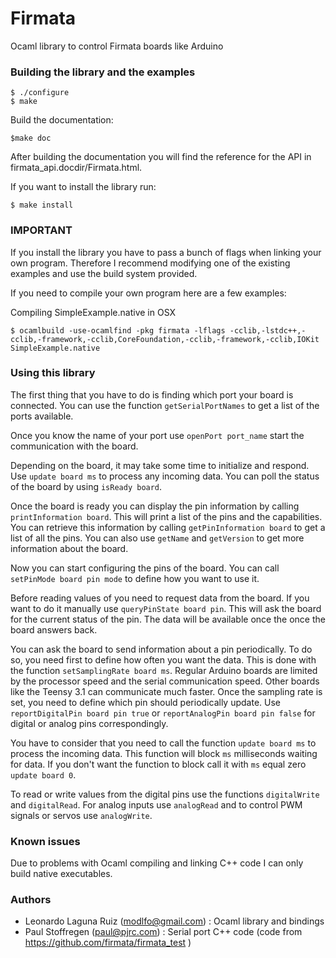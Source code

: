 # Firmata
Ocaml library to control Firmata boards like Arduino


### Building the library and the examples

```
$ ./configure
$ make
```

Build the documentation:

```
$make doc
```

After building the documentation you will find the reference for the API in firmata_api.docdir/Firmata.html.


If you want to install the library run:

```
$ make install
```

### IMPORTANT

If you install the library you have to pass a bunch of flags when linking your own program. Therefore I recommend modifying one of the existing examples and use the build system provided.

If you need to compile your own program here are a few examples:

Compiling SimpleExample.native in OSX

```
$ ocamlbuild -use-ocamlfind -pkg firmata -lflags -cclib,-lstdc++,-cclib,-framework,-cclib,CoreFoundation,-cclib,-framework,-cclib,IOKit SimpleExample.native
```

### Using this library

The first thing that you have to do is finding which port your board is connected. You can use the function `getSerialPortNames` to get a list of the ports available.

Once you know the name of your port use `openPort port_name` start the communication with the board.

Depending on the board, it may take some time to initialize and respond. Use `update board ms` to process any incoming data. You can poll the status of the board by using `isReady board`.

Once the board is ready you can display the pin information by calling `printInformation board`. This will print a list of the pins and the capabilities. You can retrieve this information by calling `getPinInformation board` to get a list of all the pins. You can also use `getName` and `getVersion` to get more information about the board.

Now you can start configuring the pins of the board. You can call `setPinMode board pin mode` to define how you want to use it.

Before reading values of you need to request data from the board. If you want to do it manually use `queryPinState board pin`. This will ask the board for the current status of the pin. The data will be available once the once the board answers back.

You can ask the board to send information about a pin periodically. To do so, you need first to define how often you want the data. This is done with the function `setSamplingRate board ms`. Regular Arduino boards are limited by the processor speed and the serial communication speed. Other boards like the Teensy 3.1 can communicate much faster. Once the sampling rate is set, you need to define which pin should periodically update. Use `reportDigitalPin board pin true` or `reportAnalogPin board pin false` for digital or analog pins correspondingly.

You have to consider that you need to call the function `update board ms` to process the incoming data. This function will block `ms` milliseconds waiting for data. If you don't want the function to block call it with `ms` equal zero `update board 0`.

To read or write values from the digital pins use the functions `digitalWrite` and `digitalRead`. For analog inputs use `analogRead` and to control PWM signals or servos use `analogWrite`.

### Known issues

Due to problems with Ocaml compiling and linking C++ code I can only build native executables.

### Authors

- Leonardo Laguna Ruiz (modlfo@gmail.com) : Ocaml library and bindings
- Paul Stoffregen (paul@pjrc.com) : Serial port C++ code (code from https://github.com/firmata/firmata_test )